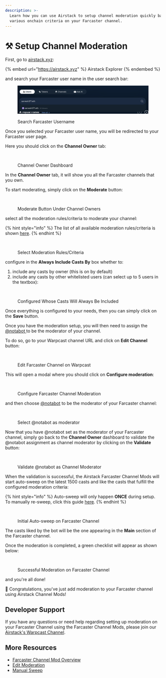 ```yaml
---
description: >-
  Learn how you can use Airstack to setup channel moderation quickly based on
  various onchain criteria on your Farcaster channel.
---
```


# ⚒️ Setup Channel Moderation

First, go to [airstack.xyz](https://airstack.xyz):&#x20;

{% embed url="https://airstack.xyz" %}
Airstack Explorer
{% endembed %}

and search your Farcaster user name in the user search bar:

<figure><img src="../../.gitbook/assets/Screenshot 2024-05-30 at 11.28.34.png" alt=""><figcaption><p>Search Farcaster Username</p></figcaption></figure>

Once you selected your Farcaster user name, you will be redirected to your Farcaster user page.

Here you should click on the **Channel Owner** tab:

<figure><img src="../../.gitbook/assets/Screenshot 2024-05-30 at 10.53.50 AM.png" alt=""><figcaption><p>Channel Owner Dashboard</p></figcaption></figure>

In the **Channel Owner** tab, it will show you all the Farcaster channels that you own.

To start moderating, simply click on the **Moderate** button:

<figure><img src="../../.gitbook/assets/Screenshot 2024-05-30 at 10.53.50 AM copy.png" alt=""><figcaption><p>Moderate Button Under Channel Owners</p></figcaption></figure>

select all the moderation rules/criteria to moderate your channel:

{% hint style="info" %}
The list of all available moderation rules/criteria is shown [here](overview.md#moderation-options).
{% endhint %}

<figure><img src="../../.gitbook/assets/Screenshot 2024-05-30 at 10.58.18 AM.png" alt=""><figcaption><p>Select Moderation Rules/Criteria</p></figcaption></figure>

configure in the **Always Include Casts By** box whether to:

1. include any casts by owner (this is on by default)
2. include any casts by other whitelisted users (can select up to 5 users in the textbox):

<figure><img src="../../.gitbook/assets/Screenshot 2024-05-30 at 10.58.36 AM (1).png" alt=""><figcaption><p>Configured Whose Casts Will Always Be Included</p></figcaption></figure>

Once everything is configured to your needs, then you can simply click on the **Save** button.

Once you have the moderation setup, you will then need to assign the [@notabot ](https://warpcast.com/notabot)to be the moderator of your channel.

To do so, go to your Warpcast channel URL and click on **Edit Channel** button:

<figure><img src="../../.gitbook/assets/Screenshot 2024-05-30 at 11.01.25 AM.png" alt=""><figcaption><p>Edit Farcaster Channel on Warpcast</p></figcaption></figure>

This will open a modal where you should click on **Configure moderation**:

<figure><img src="../../.gitbook/assets/Screenshot 2024-05-30 at 11.01.34 AM (1).png" alt=""><figcaption><p>Configure Farcaster Channel Moderation</p></figcaption></figure>

and then choose [@notabot](https://warpcast.com/notabot) to be the moderator of your Farcaster channel:

<figure><img src="../../.gitbook/assets/Screenshot 2024-05-30 at 11.01.54 AM.png" alt=""><figcaption><p>Select @notabot as moderator</p></figcaption></figure>

Now that you have @notabot set as the moderator of your Farcaster channel, simply go back to the **Channel Owner** dashboard to validate the @notabot assignment as channel moderator by clicking on the **Validate** button:

<figure><img src="../../.gitbook/assets/Screenshot 2024-05-30 at 11.02.16 AM.png" alt=""><figcaption><p>Validate @notabot as Channel Moderator</p></figcaption></figure>

When the validation is successful, the Airstack Farcaster Channel Mods will start auto-sweep on the latest 1500 casts and like the casts that fulfill the configured moderation criteria:

{% hint style="info" %}
Auto-sweep will only happen **ONCE** during setup. To manually re-sweep, click this guide [here](manual-sweep.md).
{% endhint %}

<figure><img src="../../.gitbook/assets/Screenshot 2024-05-30 at 11.00.15 AM.png" alt=""><figcaption><p>Initial Auto-sweep on Farcaster Channel</p></figcaption></figure>

The casts liked by the bot will be the one appearing in the **Main** section of the Farcaster channel.

Once the moderation is completed, a green checklist will appear as shown below:

<figure><img src="../../.gitbook/assets/Screenshot 2024-05-30 at 11.02.28 AM.png" alt=""><figcaption><p>Successful Moderation on Farcaster Channel</p></figcaption></figure>

and you're all done!

🥳 Congratulations, you've just add moderation to your Farcaster channel using Airstack Channel Mods!

## Developer Support

If you have any questions or need help regarding setting up moderation on your Farcaster Channel using the Farcaster Channel Mods, please join our [Airstack's Warpcast Channel](https://warpcast.com/\~/channel/airstack).

## More Resources

* [Farcaster Channel Mod Overview](overview.md)
* [Edit Moderation](edit-moderation.md)
* [Manual Sweep](manual-sweep.md)
